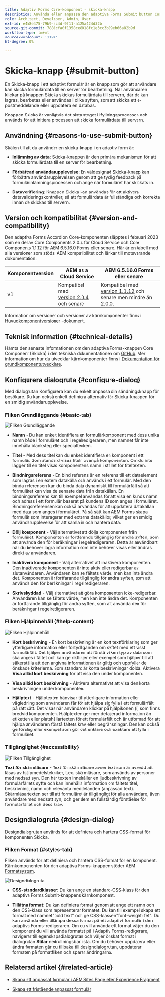 ```yaml
---
title: Adaptiv Forms Core-komponent - skicka-knapp
description: Använda eller anpassa den adaptiva Forms Submit button Core Component.
role: Architect, Developer, Admin, User
exl-id: e4b8e475-79b9-4c4d-9f11-a125a424d32b
source-git-commit: 7888cfa0f1358ce8018fc1e3cc3b19eb66a82b9d
workflow-type: tm+mt
source-wordcount: '1188'
ht-degree: 0%

---
```


# Skicka-knapp {#submit-button}

En Skicka-knapp i ett adaptivt formulär är en knapp som gör att användare kan skicka formulärdata till en server för bearbetning. När användaren klickar på knappen Skicka skickas formulärdata till servern, där de kan lagras, bearbetas eller användas i olika syften, som att skicka ett e-postmeddelande eller uppdatera en databas.

Knappen Skicka är vanligtvis det sista steget i ifyllningsprocessen och används för att initiera processen att skicka formulärdata till servern.

## Användning {#reasons-to-use-submit-button}

Skälen till att du använder en skicka-knapp i en adaptiv form är:

* **Inlämning av data**: Skicka-knappen är den primära mekanismen för att skicka formulärdata till en server för bearbetning.

* **Förbättrad användarupplevelse**: En väldesignad Skicka-knapp kan förbättra användarupplevelsen genom att ge tydlig feedback på formulärinlämningsprocessen och ange när formuläret har skickats in.

* **Dataverifiering**: Knappen Skicka kan användas för att aktivera datavalideringskontroller, så att formulärdata är fullständiga och korrekta innan de skickas till servern.


## Version och kompatibilitet {#version-and-compatibility}

Den adaptiva Forms Accordion Core-komponenten släpptes i februari 2023 som en del av Core Components 2.0.4 för Cloud Service och Core Components 1.1.12 för AEM 6.5.16.0 Forms eller senare. Här är en tabell med alla versioner som stöds, AEM kompatibilitet och länkar till motsvarande dokumentation:

| Komponentversion | AEM as a Cloud Service | AEM 6.5.16.0 Forms eller senare |
|---|---|---|
| v1 | Kompatibel med<br>[version 2.0.4](/help/adaptive-forms/version.md) och senare | Kompatibel med<br>[version 1.1.12](/help/adaptive-forms/version.md) och senare men mindre än 2.0.0. |

Information om versioner och versioner av kärnkomponenter finns i [Huvudkomponentversioner](/help/adaptive-forms/version.md) -dokument.

<!-- ## Sample Component Output {#sample-component-output}

To experience the Accordion Component as well as see examples of its configuration options as well as HTML and JSON output, visit the [Component Library](https://adobe.com/go/aem_cmp_library_accordion). -->

## Teknisk information {#technical-details}

Hämta den senaste informationen om den adaptiva Forms-knappen Core Component (Skicka) i den tekniska dokumentationen om [GitHub](https://github.com/adobe/aem-core-forms-components/tree/master/ui.af.apps/src/main/content/jcr_root/apps/core/fd/components/form/button/v1/button). Mer information om hur du utvecklar kärnkomponenter finns i [Dokumentation för grundkomponentutvecklare](/help/developing/overview.md).

## Konfigurera dialogruta {#configure-dialog}

Med dialogrutan Konfigurera kan du enkelt anpassa din sändningsknapp för besökare. Du kan också enkelt definiera alternativ för Skicka-knappen för en smidig användarupplevelse.

### Fliken Grundläggande {#basic-tab}

![Fliken Grundläggande](/help/adaptive-forms/assets/button_basictab.png)

* **Namn** - Du kan enkelt identifiera en formulärkomponent med dess unika namn både i formuläret och i regelredigeraren, men namnet får inte innehålla blanksteg eller specialtecken.

* **Titel** - Med dess titel kan du enkelt identifiera en komponent i ett formulär. Som standard visas titeln ovanpå komponenten. Om du inte lägger till en titel visas komponentens namn i stället för titeltexten.

* **Bindningsreferens** - En bind referens är en referens till ett dataelement som lagras i en extern datakälla och används i ett formulär. Med den binda referensen kan du binda data dynamiskt till formulärfält så att formuläret kan visa de senaste data från datakällan. En bindningsreferens kan till exempel användas för att visa en kunds namn och adress i ett formulär baserat på kundens ID som anges i formuläret. Bindningsreferensen kan också användas för att uppdatera datakällan med data som anges i formuläret. På så sätt kan AEM Forms skapa formulär som interagerar med externa datakällor, vilket ger en smidig användarupplevelse för att samla in och hantera data.

* **Dölj komponent** - Välj alternativet att dölja komponenten från formuläret. Komponenten är fortfarande tillgänglig för andra syften, som att använda den för beräkningar i regelredigeraren. Detta är användbart när du behöver lagra information som inte behöver visas eller ändras direkt av användaren.
* **Inaktivera komponent** - Välj alternativet att inaktivera komponenten. Den inaktiverade komponenten är inte aktiv eller redigerbar av slutanvändaren. Användaren kan se fältets värde, men kan inte ändra det. Komponenten är fortfarande tillgänglig för andra syften, som att använda den för beräkningar i regelredigeraren.
* **Skrivskyddad** - Välj alternativet att göra komponenten icke-redigerbar. Användaren kan se fältets värde, men kan inte ändra det. Komponenten är fortfarande tillgänglig för andra syften, som att använda den för beräkningar i regelredigeraren.

### Fliken Hjälpinnehåll {#help-content}

![Fliken Hjälpinnehåll](/help/adaptive-forms/assets/button_helptab.png)

* **Kort beskrivning** - En kort beskrivning är en kort textförklaring som ger ytterligare information eller förtydliganden om syftet med ett visst formulärfält. Det hjälper användaren att förstå vilken typ av data som ska anges i fältet och kan ge riktlinjer eller exempel som hjälper till att säkerställa att den angivna informationen är giltig och uppfyller de önskade kriterierna. Som standard är korta beskrivningar dolda. Aktivera **Visa alltid kort beskrivning** för att visa den under komponenten.

* **Visa alltid kort beskrivning** - Aktivera alternativet att visa den korta beskrivningen under komponenten.

* **Hjälptext** - Hjälptexten hänvisar till ytterligare information eller vägledning som användaren får för att hjälpa sig fylla i ett formulärfält på rätt sätt. Det visas när användaren klickar på hjälpikonen (i) som finns bredvid komponenten. Hjälptexten ger mer detaljerad information än etiketten eller platshållartexten för ett formulärfält och är utformad för att hjälpa användaren förstå fältets krav eller begränsningar. Den kan också ge förslag eller exempel som gör det enklare och exaktare att fylla i formuläret.

### Tillgänglighet {#accessibility}

![Fliken Tillgänglighet](/help/adaptive-forms/assets/button_accessibilitytab.png)

**Text för skärmläsare** - Text för skärmläsare avser text som är avsedd att läsas av hjälpmedelstekniker, t.ex. skärmläsare, som används av personer med nedsatt syn. Den här texten innehåller en ljudbeskrivning av formulärfältets syfte och kan innehålla information om fältets titel, beskrivning, namn och relevanta meddelanden (anpassad text). Skärmläsartexten ser till att formuläret är tillgängligt för alla användare, även användare med nedsatt syn, och ger dem en fullständig förståelse för formulärfältet och dess krav.

## Designdialogruta {#design-dialog}

Designdialogrutan används för att definiera och hantera CSS-format för komponenten Skicka.

### Fliken Format {#styles-tab}

Fliken används för att definiera och hantera CSS-format för en komponent. Kärnkomponenten för den adaptiva Forms-knappen stöder AEM [Formatsystem](/help/get-started/authoring.md#component-styling).

![Designdialogruta](/help/adaptive-forms/assets/reset_designdialog.png)


* **CSS-standardklasser**: Du kan ange en standard-CSS-klass för den adaptiva Forms Submit-knappens kärnkomponent.

* **Tillåtna format**: Du kan definiera format genom att ange ett namn och den CSS-klass som representerar formatet. Du kan till exempel skapa ett format med namnet&quot;bold text&quot; och ge CSS-klassen&quot;font-weight: fet&quot;. Du kan använda eller tillämpa dessa format på ett adaptivt formulär i den adaptiva Forms-redigeraren. Om du vill använda ett format väljer du den komponent du vill använda formatet på i Adaptiv Forms-redigerare, navigerar till egenskapsdialogrutan och väljer önskat format i dialogrutan **Stilar** nedrullningsbar lista. Om du behöver uppdatera eller ändra formaten går du tillbaka till designdialogrutan, uppdaterar formaten på formatfliken och sparar ändringarna.

## Relaterad artikel {#related-article}

* [Skapa ett anpassat formulär i AEM Sites Page eller Experience Fragment](https://experienceleague.adobe.com/docs/experience-manager-cloud-service/content/forms/adaptive-forms-authoring/create-or-add-an-adaptive-form-to-aem-sites-page.html)

* [Skapa ett fristående anpassat formulär](https://experienceleague.adobe.com/docs/experience-manager-cloud-service/content/forms/adaptive-forms-authoring/authoring-adaptive-forms-core-components/create-an-adaptive-form-on-forms-cs/creating-adaptive-form-core-components.html)
